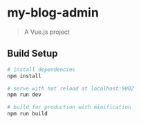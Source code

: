 # my-blog-admin

> A Vue.js project

## Build Setup

``` bash
# install dependencies
npm install

# serve with hot reload at localhost:9002
npm run dev

# build for production with minification
npm run build

